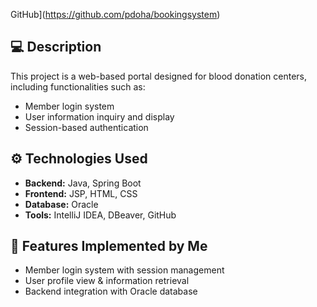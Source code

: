 GitHub](https://github.com/pdoha/bookingsystem)

## 💻 Description
This project is a web-based portal designed for blood donation centers, including functionalities such as:

- Member login system  
- User information inquiry and display  
- Session-based authentication  

## ⚙️ Technologies Used
- **Backend:** Java, Spring Boot  
- **Frontend:** JSP, HTML, CSS  
- **Database:** Oracle  
- **Tools:** IntelliJ IDEA, DBeaver, GitHub  

## 🧩 Features Implemented by Me
- Member login system with session management  
- User profile view & information retrieval  
- Backend integration with Oracle database  
